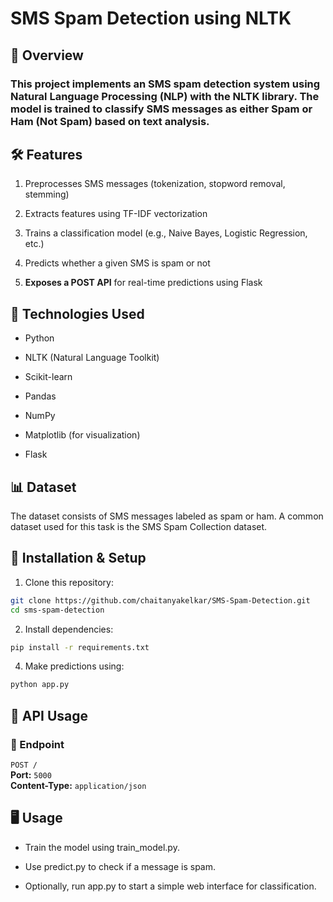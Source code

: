 # SMS Spam Detection using NLTK

## 📌 Overview

### This project implements an SMS spam detection system using Natural Language Processing (NLP) with the NLTK library. The model is trained to classify SMS messages as either Spam or Ham (Not Spam) based on text analysis.

## 🛠️ Features

 1. Preprocesses SMS messages (tokenization, stopword removal, stemming)

 2. Extracts features using TF-IDF vectorization
 
 3. Trains a classification model (e.g., Naive Bayes, Logistic Regression, etc.)

 4. Predicts whether a given SMS is spam or not

 5. **Exposes a POST API** for real-time predictions using Flask

## 🚀 Technologies Used

 * Python

 * NLTK (Natural Language Toolkit)

 * Scikit-learn

 * Pandas

 * NumPy

 * Matplotlib (for visualization)

 * Flask
   
## 📊 Dataset

The dataset consists of SMS messages labeled as spam or ham. A common dataset used for this task is the SMS Spam Collection dataset.

## 🔧 Installation & Setup

  1. Clone this repository:

  ```sh
  git clone https://github.com/chaitanyakelkar/SMS-Spam-Detection.git
  cd sms-spam-detection
  ```
  
  2. Install dependencies:

  ```sh
  pip install -r requirements.txt
  ```

  4. Make predictions using:

  ```sh
  python app.py
  ```

## 📡 API Usage

  ### 🔗 Endpoint
  `POST /`  
  **Port:** `5000`  
  **Content-Type:** `application/json`


## 🖥️ Usage

  * Train the model using train_model.py.
  
  * Use predict.py to check if a message is spam.
  
  * Optionally, run app.py to start a simple web interface for classification.
